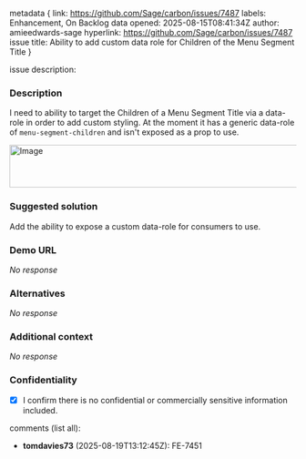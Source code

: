 metadata {
link: https://github.com/Sage/carbon/issues/7487
labels: Enhancement, On Backlog
data opened: 2025-08-15T08:41:34Z
author: amieedwards-sage
hyperlink: https://github.com/Sage/carbon/issues/7487
issue title: Ability to add custom data role for Children of the Menu Segment Title
}

issue description:
### Description

I need to ability to target the Children of a Menu Segment Title via a data-role in order to add custom styling.
At the moment it has a generic data-role of `menu-segment-children` and isn't exposed as a prop to use.


<img width="761" height="75" alt="Image" src="https://github.com/user-attachments/assets/ebb8260b-ef00-426d-8f11-2cc2b2620eec" />

### Suggested solution

Add the ability to expose a custom data-role for consumers to use.

### Demo URL

_No response_

### Alternatives

_No response_

### Additional context

_No response_

### Confidentiality

- [x] I confirm there is no confidential or commercially sensitive information included.

comments (list all):
- **tomdavies73** (2025-08-19T13:12:45Z):
  FE-7451


